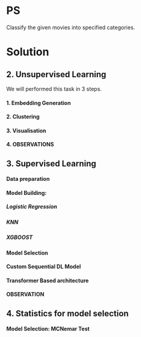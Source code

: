 # PS
Classify the given movies into specified categories.

# Solution

## 2. Unsupervised Learning

We will performed this task in 3 steps.
#### 1. Embedding Generation
#### 2. Clustering
#### 3. Visualisation
#### 4. OBSERVATIONS

## 3. Supervised Learning

#### Data preparation
#### Model Building:
##### Logistic Regression
##### KNN
##### XGBOOST

#### Model Selection
#### Custom Sequential DL Model
#### Transformer Based architecture
#### OBSERVATION

## 4. Statistics for model selection

#### Model Selection: MCNemar Test
